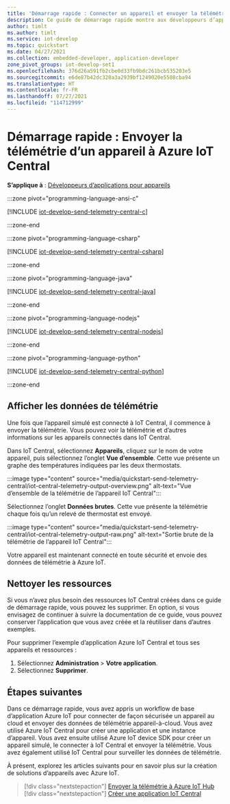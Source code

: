```yaml
---
title: 'Démarrage rapide : Connecter un appareil et envoyer la télémétrie à Azure IoT Central'
description: Ce guide de démarrage rapide montre aux développeurs d’appareils comment connecter un appareil à Azure IoT Central de manière sécurisée. Vous utilisez Azure IoT device SDK pour C, C#, Python, Node.js ou Java afin d’exécuter une application cliente sur un appareil simulé, puis vous vous connectez à IoT Central pour envoyer la télémétrie.
author: timlt
ms.author: timlt
ms.service: iot-develop
ms.topic: quickstart
ms.date: 04/27/2021
ms.collection: embedded-developer, application-developer
zone_pivot_groups: iot-develop-set1
ms.openlocfilehash: 376d26a591fb2cbe0d33fb9bdc261bcb535203e5
ms.sourcegitcommit: e6de87b42dc320a3a2939bf1249020e5508cba94
ms.translationtype: HT
ms.contentlocale: fr-FR
ms.lasthandoff: 07/27/2021
ms.locfileid: "114712999"
---
```

# <a name="quickstart-send-telemetry-from-a-device-to-azure-iot-central"></a>Démarrage rapide : Envoyer la télémétrie d’un appareil à Azure IoT Central

**S’applique à** : [Développeurs d’applications pour appareils](about-iot-develop.md#device-application-development)

:::zone pivot="programming-language-ansi-c"

[!INCLUDE [iot-develop-send-telemetry-central-c](../../includes/iot-develop-send-telemetry-central-c.md)]

:::zone-end

:::zone pivot="programming-language-csharp"

[!INCLUDE [iot-develop-send-telemetry-central-csharp](../../includes/iot-develop-send-telemetry-central-csharp.md)]

:::zone-end

:::zone pivot="programming-language-java"

[!INCLUDE [iot-develop-send-telemetry-central-java](../../includes/iot-develop-send-telemetry-central-java.md)]

:::zone-end

:::zone pivot="programming-language-nodejs"

[!INCLUDE [iot-develop-send-telemetry-central-nodejs](../../includes/iot-develop-send-telemetry-central-nodejs.md)]

:::zone-end

:::zone pivot="programming-language-python"

[!INCLUDE [iot-develop-send-telemetry-central-python](../../includes/iot-develop-send-telemetry-central-python.md)]

:::zone-end

## <a name="view-telemetry"></a>Afficher les données de télémétrie
Une fois que l’appareil simulé est connecté à IoT Central, il commence à envoyer la télémétrie. Vous pouvez voir la télémétrie et d’autres informations sur les appareils connectés dans IoT Central. 

Dans IoT Central, sélectionnez **Appareils**, cliquez sur le nom de votre appareil, puis sélectionnez l’onglet **Vue d’ensemble**. Cette vue présente un graphe des températures indiquées par les deux thermostats.

:::image type="content" source="media/quickstart-send-telemetry-central/iot-central-telemetry-output-overview.png" alt-text="Vue d’ensemble de la télémétrie de l’appareil IoT Central":::

Sélectionnez l’onglet **Données brutes**. Cette vue présente la télémétrie chaque fois qu’un relevé de thermostat est envoyé.

:::image type="content" source="media/quickstart-send-telemetry-central/iot-central-telemetry-output-raw.png" alt-text="Sortie brute de la télémétrie de l’appareil IoT Central":::

Votre appareil est maintenant connecté en toute sécurité et envoie des données de télémétrie à Azure IoT.
    
## <a name="clean-up-resources"></a>Nettoyer les ressources
Si vous n’avez plus besoin des ressources IoT Central créées dans ce guide de démarrage rapide, vous pouvez les supprimer. En option, si vous envisagez de continuer à suivre la documentation de ce guide, vous pouvez conserver l’application que vous avez créée et la réutiliser dans d’autres exemples.

Pour supprimer l’exemple d’application Azure IoT Central et tous ses appareils et ressources :
1. Sélectionnez **Administration** > **Votre application**.
1. Sélectionnez **Supprimer**.

## <a name="next-steps"></a>Étapes suivantes

Dans ce démarrage rapide, vous avez appris un workflow de base d’application Azure IoT pour connecter de façon sécurisée un appareil au cloud et envoyer des données de télémétrie appareil-à-cloud. Vous avez utilisé Azure IoT Central pour créer une application et une instance d’appareil. Vous avez ensuite utilisé Azure IoT device SDK pour créer un appareil simulé, le connecter à IoT Central et envoyer la télémétrie. Vous avez également utilisé IoT Central pour surveiller les données de télémétrie.

À présent, explorez les articles suivants pour en savoir plus sur la création de solutions d’appareils avec Azure IoT. 

> [!div class="nextstepaction"]
> [Envoyer la télémétrie à Azure IoT Hub](./quickstart-send-telemetry-iot-hub.md)
> [!div class="nextstepaction"]
> [Créer une application IoT Central](../iot-central/core/quick-deploy-iot-central.md)